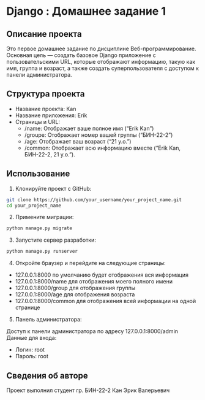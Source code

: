 # Django : Домашнее задание 1

## Описание проекта

Это первое домашнее задание по дисциплине Веб-программирование. Основная цель — создать базовое Django приложение с пользовательскими URL, которые отображают информацию, такую как имя, группа и возраст, а также создать суперпользователя с доступом к панели администратора.

## Структура проекта

- Название проекта: Kan
- Название приложения: Erik
- Страницы и URL:
    - /name: Отображает ваше полное имя (“Erik Kan”)
	- /groupe: Отображает номер вашей группы (“БИН-22-2”)
	- /age: Отображает ваш возраст (“21 y.o.”)
	- /common: Отображает всю информацию вместе (“Erik Kan, БИН-22-2, 21 y.o.”).

## Использование
1. Клонируйте проект с GitHub:

```bash
git clone https://github.com/your_username/your_project_name.git
cd your_project_name
```
2. Примените миграции:
```bash
python manage.py migrate
```

3. Запустите сервер разработки:
```bash
python manage.py runserver
```
4. Откройте браузер и перейдите на следующие страницы:
- 127.0.0.1:8000 по умолчанию будет отображения вся информация
- 127.0.0.1:8000/name для отображения моего полного имени
- 127.0.0.1:8000/group для отображения группы
- 127.0.0.1:8000/age для отображения возраста
- 127.0.0.1:8000/common для отображения всей информации на одной странице

5. Панель администратора:

Доступ к панели администратора по адресу 127.0.0.1:8000/admin
Данные для входа:
- Логин: root
- Пароль: root

## Сведения об авторе
Проект выполнил студент гр. БИН-22-2 Кан Эрик Валерьевич
